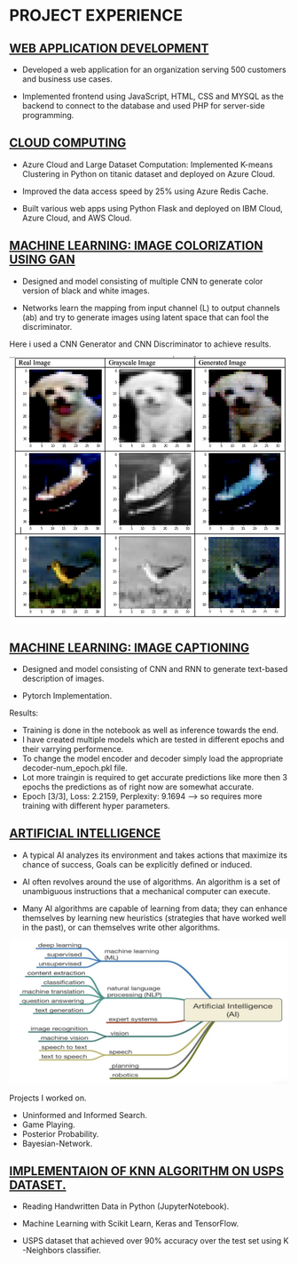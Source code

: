 # PROJECT EXPERIENCE


## [WEB APPLICATION DEVELOPMENT](https://github.com/ramrams18/Web-Application-Development/tree/main/Course%20Projects)

* Developed a web application for an organization serving 500 customers and business use cases.

* Implemented frontend using JavaScript, HTML, CSS and MYSQL as the backend to connect to the
database and used PHP for server-side programming.


## [CLOUD COMPUTING](https://github.com/ramrams18/Cloud_Computing) 

* Azure Cloud and Large Dataset Computation: Implemented K-means Clustering in Python on titanic
dataset and deployed on Azure Cloud.

* Improved the data access speed by 25% using Azure Redis Cache.

* Built various web apps using Python Flask and deployed on IBM Cloud, Azure Cloud, and AWS Cloud.


## [MACHINE LEARNING: IMAGE COLORIZATION USING GAN](https://github.com/ramrams18/Image-to-Image-Translation-with-Conditional-Adversarial-Networks-Colorization)

* Designed and model consisting of multiple CNN to generate color version of black and white images.

* Networks learn the mapping from input channel (L) to output channels (ab) and try to generate images using latent space that can fool the discriminator.

Here i used a CNN Generator and CNN Discriminator to achieve results.

![](/images/proj1.png)


## [MACHINE LEARNING: IMAGE CAPTIONING](https://github.com/ramrams18/Image-Captioning-with-Conditioned-LSTM-Generators)

* Designed and model consisting of CNN and RNN to generate text-based description of images.

* Pytorch Implementation.

Results:

* Training is done in the notebook as well as inference towards the end.
* I have created multiple models which are tested in different epochs and their varrying performence.
* To change the model encoder and decoder simply load the appropriate decoder-num_epoch.pkl file.
* Lot more traingin is required to get accurate predictions like more then 3 epochs 
  the predictions as of right now are somewhat accurate.
* Epoch [3/3], Loss: 2.2159, Perplexity: 9.1694 --> so requires more training with different hyper parameters.


## [ARTIFICIAL INTELLIGENCE](https://github.com/ramrams18/Artificial-Intelligence)

* A typical AI analyzes its environment and takes actions that maximize its chance of success, Goals can be explicitly defined or induced.

* AI often revolves around the use of algorithms. An algorithm is a set of unambiguous instructions that a mechanical computer can execute.

* Many AI algorithms are capable of learning from data; they can enhance themselves by learning new heuristics (strategies that have worked well in the past), or can themselves write other algorithms.

![](/images/proj2.png)

Projects I worked on.

* Uninformed and Informed Search.
* Game Playing.
* Posterior Probability.
* Bayesian-Network.


## [IMPLEMENTAION OF KNN ALGORITHM ON USPS DATASET.](https://github.com/ramrams18/Handwritten-digits-USPS-dataset)

* Reading Handwritten Data in Python (JupyterNotebook).

* Machine Learning with Scikit Learn, Keras and TensorFlow.

* USPS dataset that achieved over 90% accuracy over the test set using K -Neighbors classifier.
